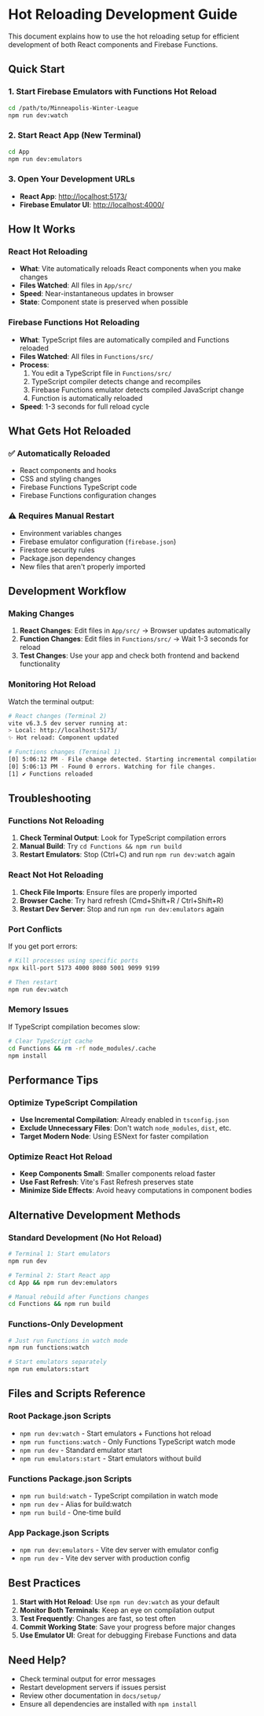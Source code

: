 # Hot Reloading Development Guide

This document explains how to use the hot reloading setup for efficient development of both React components and Firebase Functions.

## Quick Start

### 1. Start Firebase Emulators with Functions Hot Reload

```bash
cd /path/to/Minneapolis-Winter-League
npm run dev:watch
```

### 2. Start React App (New Terminal)

```bash
cd App
npm run dev:emulators
```

### 3. Open Your Development URLs

- **React App**: <http://localhost:5173/>
- **Firebase Emulator UI**: <http://localhost:4000/>

## How It Works

### React Hot Reloading

- **What**: Vite automatically reloads React components when you make changes
- **Files Watched**: All files in `App/src/`
- **Speed**: Near-instantaneous updates in browser
- **State**: Component state is preserved when possible

### Firebase Functions Hot Reloading

- **What**: TypeScript files are automatically compiled and Functions reloaded
- **Files Watched**: All files in `Functions/src/`
- **Process**:
  1. You edit a TypeScript file in `Functions/src/`
  2. TypeScript compiler detects change and recompiles
  3. Firebase Functions emulator detects compiled JavaScript change
  4. Function is automatically reloaded
- **Speed**: 1-3 seconds for full reload cycle

## What Gets Hot Reloaded

### ✅ Automatically Reloaded

- React components and hooks
- CSS and styling changes
- Firebase Functions TypeScript code
- Firebase Functions configuration changes

### ⚠️ Requires Manual Restart

- Environment variables changes
- Firebase emulator configuration (`firebase.json`)
- Firestore security rules
- Package.json dependency changes
- New files that aren't properly imported

## Development Workflow

### Making Changes

1. **React Changes**: Edit files in `App/src/` → Browser updates automatically
2. **Function Changes**: Edit files in `Functions/src/` → Wait 1-3 seconds for reload
3. **Test Changes**: Use your app and check both frontend and backend functionality

### Monitoring Hot Reload

Watch the terminal output:

```bash
# React changes (Terminal 2)
vite v6.3.5 dev server running at:
> Local: http://localhost:5173/
✨ Hot reload: Component updated

# Functions changes (Terminal 1)
[0] 5:06:12 PM - File change detected. Starting incremental compilation...
[0] 5:06:13 PM - Found 0 errors. Watching for file changes.
[1] ✔ Functions reloaded
```

## Troubleshooting

### Functions Not Reloading

1. **Check Terminal Output**: Look for TypeScript compilation errors
2. **Manual Build**: Try `cd Functions && npm run build`
3. **Restart Emulators**: Stop (Ctrl+C) and run `npm run dev:watch` again

### React Not Hot Reloading

1. **Check File Imports**: Ensure files are properly imported
2. **Browser Cache**: Try hard refresh (Cmd+Shift+R / Ctrl+Shift+R)
3. **Restart Dev Server**: Stop and run `npm run dev:emulators` again

### Port Conflicts

If you get port errors:

```bash
# Kill processes using specific ports
npx kill-port 5173 4000 8080 5001 9099 9199

# Then restart
npm run dev:watch
```

### Memory Issues

If TypeScript compilation becomes slow:

```bash
# Clear TypeScript cache
cd Functions && rm -rf node_modules/.cache
npm install
```

## Performance Tips

### Optimize TypeScript Compilation

- **Use Incremental Compilation**: Already enabled in `tsconfig.json`
- **Exclude Unnecessary Files**: Don't watch `node_modules`, `dist`, etc.
- **Target Modern Node**: Using ESNext for faster compilation

### Optimize React Hot Reload

- **Keep Components Small**: Smaller components reload faster
- **Use Fast Refresh**: Vite's Fast Refresh preserves state
- **Minimize Side Effects**: Avoid heavy computations in component bodies

## Alternative Development Methods

### Standard Development (No Hot Reload)

```bash
# Terminal 1: Start emulators
npm run dev

# Terminal 2: Start React app
cd App && npm run dev:emulators

# Manual rebuild after Functions changes
cd Functions && npm run build
```

### Functions-Only Development

```bash
# Just run Functions in watch mode
npm run functions:watch

# Start emulators separately
npm run emulators:start
```

## Files and Scripts Reference

### Root Package.json Scripts

- `npm run dev:watch` - Start emulators + Functions hot reload
- `npm run functions:watch` - Only Functions TypeScript watch mode
- `npm run dev` - Standard emulator start
- `npm run emulators:start` - Start emulators without build

### Functions Package.json Scripts

- `npm run build:watch` - TypeScript compilation in watch mode
- `npm run dev` - Alias for build:watch
- `npm run build` - One-time build

### App Package.json Scripts

- `npm run dev:emulators` - Vite dev server with emulator config
- `npm run dev` - Vite dev server with production config

## Best Practices

1. **Start with Hot Reload**: Use `npm run dev:watch` as your default
2. **Monitor Both Terminals**: Keep an eye on compilation output
3. **Test Frequently**: Changes are fast, so test often
4. **Commit Working State**: Save your progress before major changes
5. **Use Emulator UI**: Great for debugging Firebase Functions and data

## Need Help?

- Check terminal output for error messages
- Restart development servers if issues persist
- Review other documentation in `docs/setup/`
- Ensure all dependencies are installed with `npm install`
